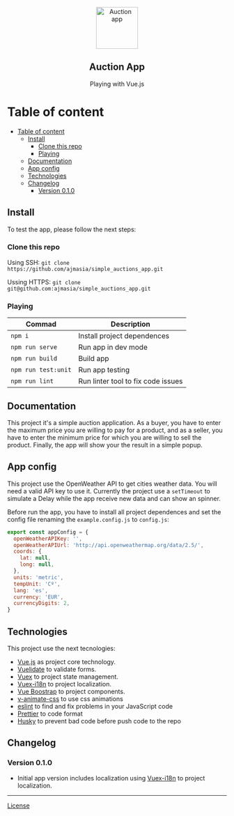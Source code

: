 <p align="center">
  <a href="http://github.com/kamranahmedse/developer-roadmap">
    <img src="https://cdn3.iconfinder.com/data/icons/seo-internet-marketing-flat-icons/250/web-code.png" alt="Auction app" width="96" height="96">
  </a>
  <h2 align="center">Auction App</h2>
  <p align="center">Playing with Vue.js</p>
</p>

# Table of content

- [Table of content](#table-of-content)
  - [Install](#install)
    - [Clone this repo](#clone-this-repo)
    - [Playing](#playing)
  - [Documentation](#documentation)
  - [App config](#app-config)
  - [Technologies](#technologies)
  - [Changelog](#changelog)
    - [Version 0.1.0](#version-010)

## Install

To test the app, please follow the next steps:

### Clone this repo

Using SSH: `git clone https://github.com/ajmasia/simple_auctions_app.git`

Ussing HTTPS: `git clone git@github.com:ajmasia/simple_auctions_app.git`

### Playing

| Commad              | Description                        |
| ------------------- | ---------------------------------- |
| `npm i`             | Install project dependences        |
| `npm run serve`     | Run app in dev mode                |
| `npm run build`     | Build app                          |
| `npm run test:unit` | Run app testing                    |
| `npm run lint`      | Run linter tool to fix code issues |


## Documentation

This project it's a simple auction application. As a buyer, you have to enter the maximum price you are willing to pay for a product, and as a seller, you have to enter the minimum price for which you are willing to sell the product. Finally, the app will show your the result in a simple popup.

## App config

This project use the OpenWeather API to get cities weather data. You will need a valid API key to use it. Currently the project use a `setTimeout` to simulate a Delay while the app receive new data and can show an spinner.

Before run the app, you have to install all project dependences and set the config file renaming the `example.config.js` to `config.js`:

```js
export const appConfig = {
  openWeatherAPIKey: '',
  openWeatherAPIUrl: 'http://api.openweathermap.org/data/2.5/',
  coords: {
    lat: null,
    long: null,
  },
  units: 'metric',
  tempUnit: 'Cº',
  lang: 'es',
  currency: 'EUR',
  currencyDigits: 2,
}
```

## Technologies

This project use the next tecnologies:

- [Vue.js](https://vuejs.org/) as project core technology.
- [Vuelidate](https://github.com/vuelidate/vuelidate) to validate forms.
- [Vuex](https://vuex.vuejs.org/guide/) to project state management.
- [Vuex-i18n](https://github.com/dkfbasel/vuex-i18n) to project localization.
- [Vue Boostrap](https://bootstrap-vue.js.org/) to project components.
- [v-animate-css](https://github.com/jofftiquez/v-animate-css) to use css animations
- [eslint](https://eslint.org/) to find and fix problems in your JavaScript code
- [Prettier](https://prettier.io/) to code format
- [Husky](https://github.com/typicode/husky) to prevent bad code before push code to the repo 

## Changelog

### Version 0.1.0

- Initial app version includes localization using [Vuex-i18n](https://github.com/dkfbasel/vuex-i18n) to project localization.

---

[License](./LICENSE.md)
